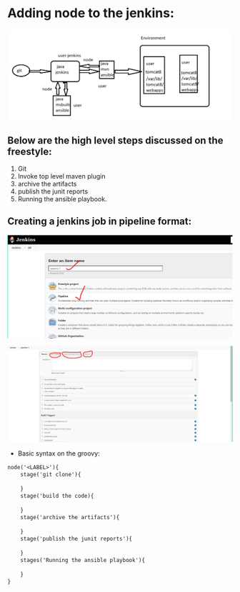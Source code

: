 # Adding node to the jenkins:

![preview](../images/jenkins75.png)

## Below are the high level steps discussed on the freestyle:
1. Git 
2. Invoke top level maven plugin
3. archive the artifacts
4. publish the junit reports
5. Running the ansible playbook.

## Creating a jenkins job in pipeline format:
![preview](../images/jenkins76.png)

![preview](../images/jenkins77.png)


* Basic syntax on the groovy:

```
node('<LABEL>'){
    stage('git clone'){
      
    }
    stage('build the code){

    }
    stage('archive the artifacts'){

    }
    stage('publish the junit reports'){

    }
    stages('Running the ansible playbook'){
        
    }
}
  
```
